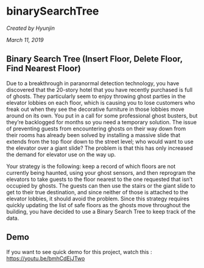 # binarySearchTree

*Created by Hyunjin*

*March 11, 2019*

##  Binary Search Tree (Insert Floor, Delete Floor, Find Nearest Floor)

Due to a breakthrough in paranormal detection technology, you have discovered that the 20-story hotel that you have recently purchased is full of ghosts.  They particularly seem to enjoy throwing ghost parties in the elevator lobbies on each floor, which is causing you to lose customers who freak out when they see the decorative furniture in those lobbies move around on its own.  You put in a call for some professional ghost busters, but they’re backlogged for months so you need a temporary solution.  The issue of preventing guests from encountering ghosts on their way down from their rooms has already been solved by installing a massive slide that extends from the top floor down to the street level; who would want to use the elevator over a giant slide?  The problem is that this has only increased the demand for elevator use on the way up.

Your strategy is the following: keep a record of which floors are not currently being haunted, using your ghost sensors, and then reprogram the elevators to take guests to the floor nearest to the one requested that isn’t occupied by ghosts.  The guests can then use the stairs or the giant slide to get to their true destination, and since neither of those is attached to the elevator lobbies, it should avoid the problem.  Since this strategy requires quickly updating the list of safe floors as the ghosts move throughout the building, you have decided to use a Binary Search Tree to keep track of the data.

## Demo

If you want to see quick demo for this project, watch this : https://youtu.be/bmhCdEjJTwo
